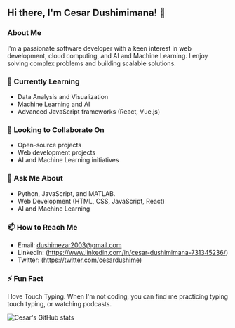 ## Hi there, I'm Cesar Dushimimana! 👋

### About Me
I'm a passionate software developer with a keen interest in web development, cloud computing, and AI and Machine Learning. I enjoy solving complex problems and building scalable solutions.

### 🌱 Currently Learning
- Data Analysis and Visualization
- Machine Learning and AI
- Advanced JavaScript frameworks (React, Vue.js)

### 👯 Looking to Collaborate On
- Open-source projects
- Web development projects
- AI and Machine Learning initiatives

### 💬 Ask Me About
- Python, JavaScript, and MATLAB.
- Web Development (HTML, CSS, JavaScript, React)
- AI and Machine Learning

### 📫 How to Reach Me
- Email: dushimezar2003@gmail.com 
- LinkedIn: (https://www.linkedin.com/in/cesar-dushimimana-731345236/)
- Twitter: (https://twitter.com/cesardushime)

### ⚡ Fun Fact
I love Touch Typing. When I'm not coding, you can find me practicing typing touch typing, or watching podcasts.

![Cesar's GitHub stats](https://github-readme-stats.vercel.app/api?username=cesardushime&show_icons=true&theme=radical)
